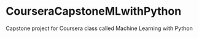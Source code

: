 # CourseraCapstoneMLwithPython
Capstone project for Coursera class called Machine Learning with Python

